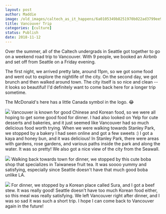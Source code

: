 ```yaml
---
layout: post
author: Maddie
image: /old_images/caltech_as_it_happens/6a0105349b8251970b022ad3799ee9200c.jpg
title: Vancouver Trip
categories: [culture]
status: Publish
date: 2018-11-12
---
```


Over the summer, all of the Caltech undergrads in Seattle got together to go on a weekend road trip to Vancouver. With 9 people, we booked an Airbnb and set off from Seattle on a Friday evening.

The first night, we arrived pretty late, around 11pm, so we got some food and went out to explore the nightlife of the city. On the second day, we got brunch and then walked around town. The city itself is so nice and clean -- it looks so beautiful! I'd definitely want to come back here for a longer trip sometime.

The McDonald's here has a little Canada symbol in the logo. 😂


![](/old_images/6a01b8d28f2857970c022ad3799ef3200c-pi.jpg)
Vancouver is known for good Chinese and Korean food, so we were all hoping to get some good food for dinner. I had also looked on Yelp for cute desserts and bakeries, and it just seemed like Vancouver had so much delicious food worth trying. When we were walking towards Stanley Park, we stopped by a bakery I had seen online and got a few sweets :) I got a kaya and honey bun, and it was delicious!
In Stanley Park, there were areas with gardens, rose gardens, and various paths inside the park and along the water. It was so pretty! We also got a nice view of the city from the Seawall.


![](/old_images/caltech_as_it_happens/6a0105349b8251970b022ad3799eed200c.jpg)
Walking back towards town for dinner, we stopped by this cute boba shop that specializes in Taiwanese fruit tea. It was soooo yummy and satisfying, especially since Seattle doesn't have that much good boba unlike LA.


![](/old_images/caltech_as_it_happens/6a0105349b8251970b022ad3799ee5200c.jpg)
For dinner, we stopped by a Korean place called Sura, and I got a beef stew. It was really good! Seattle doesn't have too much Korean food either, so this meal was really satisfying. We left Vancouver right after dinner, and I was so sad it was such a short trip. I hope I can come back to Vancouver again in the future!
